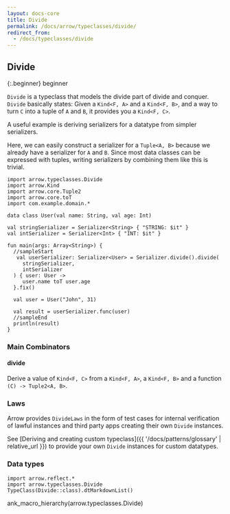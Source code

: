 ```yaml
---
layout: docs-core
title: Divide
permalink: /docs/arrow/typeclasses/divide/
redirect_from:
  - /docs/typeclasses/divide
---
```


## Divide

{:.beginner}
beginner

`Divide` is a typeclass that models the divide part of divide and conquer.
`Divide` basically states: Given a `Kind<F, A>` and a `Kind<F, B>`, and a way to turn `C` into a tuple of `A` and `B`, it provides you a `Kind<F, C>`.

A useful example is deriving serializers for a datatype from simpler serializers.

Here, we can easily construct a serializer for a `Tuple<A, B>` because we already have a serializer for `A` and `B`. Since most data classes can be expressed with tuples, writing serializers by combining them like this is trivial.

```kotlin:ank:playground
import arrow.typeclasses.Divide
import arrow.Kind
import arrow.core.Tuple2
import arrow.core.toT
import com.example.domain.*

data class User(val name: String, val age: Int)

val stringSerializer = Serializer<String> { "STRING: $it" }
val intSerializer = Serializer<Int> { "INT: $it" }

fun main(args: Array<String>) {
  //sampleStart
   val userSerializer: Serializer<User> = Serializer.divide().divide(
     stringSerializer,
     intSerializer
  ) { user: User ->
     user.name toT user.age
  }.fix()

  val user = User("John", 31)

  val result = userSerializer.func(user)
  //sampleEnd
  println(result)
}
```

### Main Combinators

#### divide

Derive a value of `Kind<F, C>` from a `Kind<F, A>`, a `Kind<F, B>` and a function `(C) -> Tuple2<A, B>`.

### Laws

Arrow provides `DivideLaws` in the form of test cases for internal verification of lawful instances and third party apps creating their own `Divide` instances.

See [Deriving and creating custom typeclass]({{ '/docs/patterns/glossary' | relative_url }}) to provide your own `Divide` instances for custom datatypes.

### Data types

```kotlin:ank:replace
import arrow.reflect.*
import arrow.typeclasses.Divide
TypeClass(Divide::class).dtMarkdownList()
```

ank_macro_hierarchy(arrow.typeclasses.Divide)

